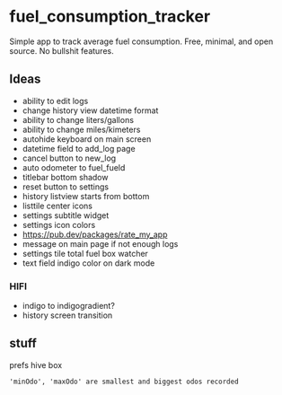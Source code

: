 # fuel_consumption_tracker

Simple app to track average fuel consumption. Free, minimal, and open source. No bullshit features.

## Ideas

- ability to edit logs
- change history view datetime format
- ability to change liters/gallons
- ability to change miles/kimeters
- autohide keyboard on main screen
- datetime field to add_log page
- cancel button to new_log
- auto odometer to fuel_fueld
- titlebar bottom shadow
- reset button to settings
- history listview starts from bottom
- listtile center icons
- settings subtitle widget
- settings icon colors
- https://pub.dev/packages/rate_my_app
- message on main page if not enough logs
- settings tile total fuel box watcher
- text field indigo color on dark mode

### HIFI

- indigo to indigogradient?
- history screen transition


## stuff

prefs hive box

    'minOdo', 'maxOdo' are smallest and biggest odos recorded
